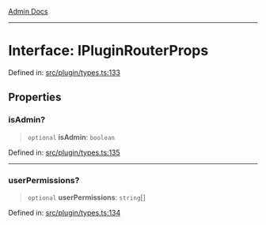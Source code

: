 [Admin Docs](/)

***

# Interface: IPluginRouterProps

Defined in: [src/plugin/types.ts:133](https://github.com/PalisadoesFoundation/talawa-admin/blob/main/src/plugin/types.ts#L133)

## Properties

### isAdmin?

> `optional` **isAdmin**: `boolean`

Defined in: [src/plugin/types.ts:135](https://github.com/PalisadoesFoundation/talawa-admin/blob/main/src/plugin/types.ts#L135)

***

### userPermissions?

> `optional` **userPermissions**: `string`[]

Defined in: [src/plugin/types.ts:134](https://github.com/PalisadoesFoundation/talawa-admin/blob/main/src/plugin/types.ts#L134)
